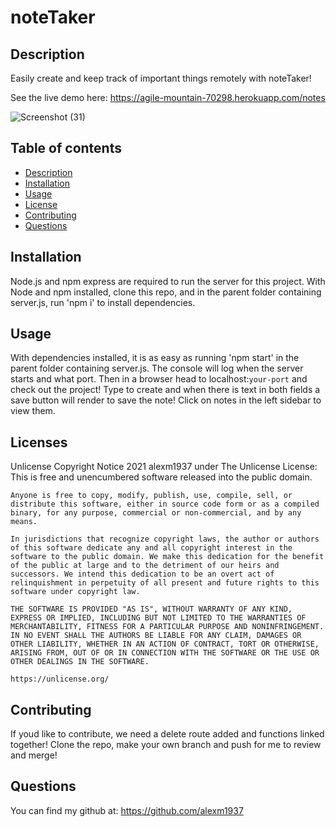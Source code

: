 
  # noteTaker

  ## Description
  Easily create and keep track of important things remotely with noteTaker!

  See the live demo here: https://agile-mountain-70298.herokuapp.com/notes
    
  ![Screenshot (31)](https://user-images.githubusercontent.com/88976571/140594377-77922340-d9ae-4ac5-b9d5-76815d007d39.png)


  ## Table of contents
  * [Description](#description)
  * [Installation](#installation)
  * [Usage](#usage)
  * [License](#license)
  * [Contributing](#contributing)
  * [Questions](#questions)

  ## Installation
  Node.js and npm express are required to run the server for this project. With Node and npm installed, clone this repo, and in the parent folder containing server.js, run 'npm i' to install dependencies. 

  ## Usage
  With dependencies installed, it is as easy as running 'npm start' in the parent folder containing server.js. The console will log when the server starts and what port. Then in a browser head to localhost:`your-port` and check out the project! Type to create and when there is text in both fields a save button will render to save the note! Click on notes in the left sidebar to view them.

  ## Licenses
  Unlicense
  Copyright Notice 2021 alexm1937 under The Unlicense License: </br>
    This is free and unencumbered software released into the public domain.

    Anyone is free to copy, modify, publish, use, compile, sell, or distribute this software, either in source code form or as a compiled binary, for any purpose, commercial or non-commercial, and by any means.
    
    In jurisdictions that recognize copyright laws, the author or authors of this software dedicate any and all copyright interest in the software to the public domain. We make this dedication for the benefit of the public at large and to the detriment of our heirs and successors. We intend this dedication to be an overt act of relinquishment in perpetuity of all present and future rights to this software under copyright law.
    
    THE SOFTWARE IS PROVIDED "AS IS", WITHOUT WARRANTY OF ANY KIND, EXPRESS OR IMPLIED, INCLUDING BUT NOT LIMITED TO THE WARRANTIES OF MERCHANTABILITY, FITNESS FOR A PARTICULAR PURPOSE AND NONINFRINGEMENT. IN NO EVENT SHALL THE AUTHORS BE LIABLE FOR ANY CLAIM, DAMAGES OR OTHER LIABILITY, WHETHER IN AN ACTION OF CONTRACT, TORT OR OTHERWISE, ARISING FROM, OUT OF OR IN CONNECTION WITH THE SOFTWARE OR THE USE OR OTHER DEALINGS IN THE SOFTWARE.
    
    https://unlicense.org/

  ## Contributing 
  If youd like to contribute, we need a delete route added and functions linked together! Clone the repo, make your own branch and push for me to review and merge! 

  

  ## Questions
  You can find my github at: https://github.com/alexm1937 </br>
